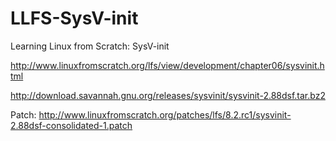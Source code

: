 # LLFS-SysV-init
Learning Linux from Scratch: SysV-init

http://www.linuxfromscratch.org/lfs/view/development/chapter06/sysvinit.html

http://download.savannah.gnu.org/releases/sysvinit/sysvinit-2.88dsf.tar.bz2

Patch:  http://www.linuxfromscratch.org/patches/lfs/8.2.rc1/sysvinit-2.88dsf-consolidated-1.patch
